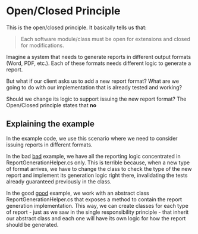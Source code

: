 # Open/Closed Principle

This is the open/closed principle. It basically tells us that:

> Each software module/class must be open for extensions and closed for modifications.

Imagine a system that needs to generate reports in different output formats (Word, PDF, etc.). Each of these formats needs different logic to generate a report.

But what if our client asks us to add a new report format? What are we going to do with our implementation that is already tested and working?

Should we change its logic to support issuing the new report format? The Open/Closed principle states that **no**

## Explaining the example

In the example code, we use this scenario where we need to consider issuing reports in different formats.
  

In the bad [bad](https://github.com/ehsandarvishi2003/SOLID-Principles-In-CSharp-2024/tree/master/OCP.OpenClosePrensiple/Bad) example, we have all the reporting logic concentrated in ReportGenerationHelper.cs only. This is terrible because, when a new type of format arrives, we have to change the class to check the type of the new report and implement its generation logic right there, invalidating the tests already guaranteed previously in the class.

In the good [good](https://github.com/ehsandarvishi2003/SOLID-Principles-In-CSharp-2024/tree/master/OCP.OpenClosePrensiple/Good) example, we work with an abstract class ReportGenerationHelper.cs that exposes a method to contain the report generation implementation. This way, we can create classes for each type of report - just as we saw in the single responsibility principle - that inherit our abstract class and each one will have its own logic for how the report should be generated.